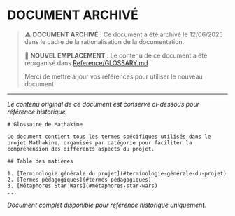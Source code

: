 # DOCUMENT ARCHIVÉ

> ⚠️ **DOCUMENT ARCHIVÉ** : Ce document a été archivé le 12/06/2025 dans le cadre de la rationalisation de la documentation.
>
> 📝 **NOUVEL EMPLACEMENT** : Le contenu de ce document a été réorganisé dans [Reference/GLOSSARY.md](../../Reference/GLOSSARY.md)
>
> Merci de mettre à jour vos références pour utiliser le nouveau document.

---

*Le contenu original de ce document est conservé ci-dessous pour référence historique.*

```
# Glossaire de Mathakine

Ce document contient tous les termes spécifiques utilisés dans le projet Mathakine, organisés par catégorie pour faciliter la compréhension des différents aspects du projet.

## Table des matières

1. [Terminologie générale du projet](#terminologie-générale-du-projet)
2. [Termes pédagogiques](#termes-pédagogiques)
3. [Métaphores Star Wars](#métaphores-star-wars)
...
```

*Document complet disponible pour référence historique uniquement.* 